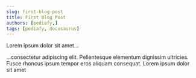 ```yaml
---
slug: first-blog-post
title: First Blog Post
authors: [pediafy,]
tags: [pediafy, docusaurus]
---
```


Lorem ipsum dolor sit amet...

<!-- truncate -->

...consectetur adipiscing elit. Pellentesque elementum dignissim ultricies. Fusce rhoncus ipsum tempor eros aliquam consequat. Lorem ipsum dolor sit amet
